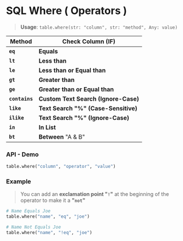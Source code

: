 # SQL **Where** ( Operators )

> **Usage**: `table.where(str: "column", str: "method", Any: value)`

| Method         | Check Column (IF)                    |
| -------------- | ------------------------------------ |
| **`eq`**       | **Equals**                           |
| **`lt`**       | **Less than**                        |
| **`le`**       | **Less than or Equal than**          |
| **`gt`**       | **Greater than**                     |
| **`ge`**       | **Greater than or Equal than**       |
| **`contains`** | **Custom Text Search (Ignore-Case)** |
| **`like`**     | **Text Search "%" (Case-Sensitive)** |
| **`ilike`**    | **Text Search "%" (Ignore-Case)**    |
| **`in`**       | **In List**                          |
| **`bt`**       | **Between** "A & B"                  |

### API - **Demo**

```python
table.where("column", "operator", "value")
```

### **Example**

> You can add an **exclamation point "`!`"** at the beginning of the operator to make it a **"`not`"**

```python
# Name Equals Joe
table.where("name", "eq", "joe")

# Name Not Equals Joe
table.where("name", "!eq", "joe")
```
